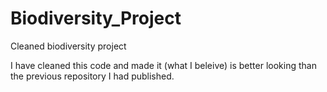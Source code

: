 # Biodiversity_Project
 Cleaned biodiversity project


I have cleaned this code and made it (what I beleive) is better looking than the previous repository I had published. 
